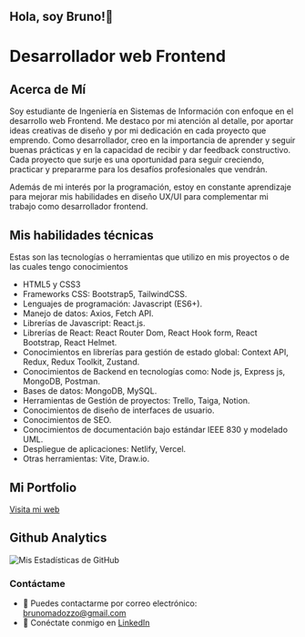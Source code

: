 ## Hola, soy Bruno!👋
# Desarrollador web Frontend

## Acerca de Mí
Soy estudiante de Ingeniería en Sistemas de Información con enfoque en el desarrollo web Frontend. Me destaco por mi atención al detalle, por aportar ideas creativas de diseño y por mi dedicación en cada proyecto que emprendo. Como desarrollador, creo en la importancia de aprender y seguir buenas prácticas y en la capacidad de recibir y dar feedback constructivo. Cada proyecto que surje es una oportunidad para seguir creciendo, practicar y prepararme para los desafíos profesionales que vendrán.

Además de mi interés por la programación, estoy en constante aprendizaje para mejorar mis habilidades en diseño UX/UI para complementar mi trabajo como desarrollador frontend.

## Mis habilidades técnicas

Estas son las tecnologías o herramientas que utilizo en mis proyectos o de las cuales tengo conocimientos

- HTML5 y CSS3
- Frameworks CSS: Bootstrap5, TailwindCSS.
- Lenguajes de programación: Javascript (ES6+).
- Manejo de datos: Axios, Fetch API.
- Librerías de Javascript: React.js.
- Librerías de React: React Router Dom, React Hook form, React Bootstrap, React Helmet.
- Conocimientos en librerías para gestión de estado global: Context API, Redux, Redux Toolkit, Zustand.
- Conocimientos de Backend en tecnologías como: Node js, Express js, MongoDB, Postman.
- Bases de datos: MongoDB, MySQL.
- Herramientas de Gestión de proyectos: Trello, Taiga, Notion.
- Conocimientos de diseño de interfaces de usuario.
- Conocimientos de SEO.
- Conocimientos de documentación bajo estándar IEEE 830 y modelado UML.
- Despliegue de aplicaciones: Netlify, Vercel.
- Otras herramientas: Vite, Draw.io.

## Mi Portfolio

<a href="https://brunomadozzo-portfolio.netlify.app" target="_blank">Visita mi web</a>

## Github Analytics
![Mis Estadísticas de GitHub](https://github-readme-stats-eight-theta.vercel.app/api?username=brunomry&show_icons=true&theme=blue&include_all_commits=true&count_private=true)

### Contáctame
- 📧 Puedes contactarme por correo electrónico: [brunomadozzo@gmail.com](mailto:brunomadozzo@gmail.com)
- 💼 Conéctate conmigo en [LinkedIn](https://www.linkedin.com/in/bruno-madozzo/)

